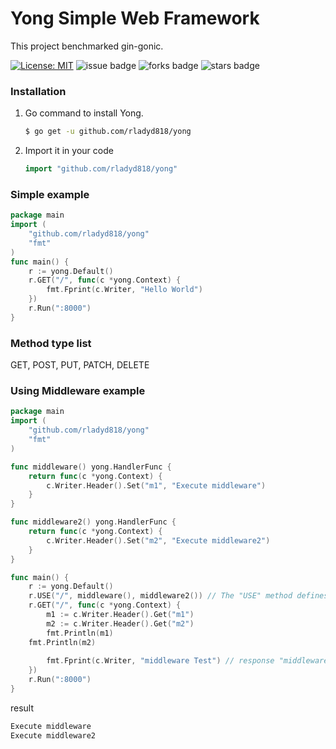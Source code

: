 # Yong Simple Web Framework
This project benchmarked gin-gonic.

[![License: MIT](https://img.shields.io/badge/License-MIT-yellow.svg)](https://img.shields.io/github/license/rladyd818/yong) ![issue badge](https://img.shields.io/github/issues/rladyd818/yong) ![forks badge](https://img.shields.io/github/forks/rladyd818/yong) ![stars badge](https://img.shields.io/github/stars/rladyd818/yong)

### Installation
1. Go command to install Yong.
    ```sh
    $ go get -u github.com/rladyd818/yong
    ```
2. Import it in your code
    ```go
    import "github.com/rladyd818/yong"
    ```

### Simple example
```go
package main
import (
    "github.com/rladyd818/yong"
    "fmt"
)
func main() {
    r := yong.Default()
    r.GET("/", func(c *yong.Context) {
        fmt.Fprint(c.Writer, "Hello World")
    })
    r.Run(":8000")
}
```

### Method type list
GET, POST, PUT, PATCH, DELETE

### Using Middleware example
```go
package main
import (
    "github.com/rladyd818/yong"
    "fmt"
)

func middleware() yong.HandlerFunc {
    return func(c *yong.Context) {
        c.Writer.Header().Set("m1", "Execute middleware")
    }
}

func middleware2() yong.HandlerFunc {
    return func(c *yong.Context) {
        c.Writer.Header().Set("m2", "Execute middleware2")
    }
}

func main() {
    r := yong.Default()
    r.USE("/", middleware(), middleware2()) // The "USE" method defines middleware.
    r.GET("/", func(c *yong.Context) {
        m1 := c.Writer.Header().Get("m1")
        m2 := c.Writer.Header().Get("m2")
        fmt.Println(m1)
	fmt.Println(m2)
        
        fmt.Fprint(c.Writer, "middleware Test") // response "middleware Test"
    })
    r.Run(":8000")
}
```

result
```sh
Execute middleware
Execute middleware2
```
